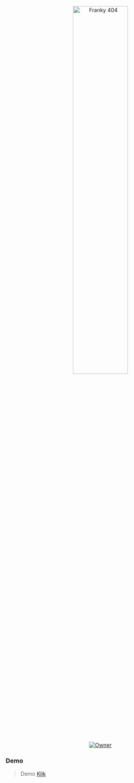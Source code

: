 <p align="center">
    <img src="https://telegra.ph/file/4b4bf1ecd94c04bc0ece6.jpg" width="54%" height="50%" alt="Franky 404"/>
    <br>
    <a href="https://wa.me/6283183586629?text=hai"><img title="Owner" src="https://img.shields.io/badge/Author-Franky-black?style=for-the-badge&logo=windows"></a>
</p>

### Demo
>Demo [Klik](https://frangky.vercel.app)

